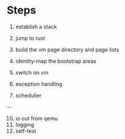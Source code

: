 # Steps

1. establish a stack
2. jump to rust

3. build the vm page directory and page lists
4. identity-map the bootstrap areas
5. switch on vm

6. exception handling
7. schedulier

--

10. io out from qemu
11. logging
12. self-test
